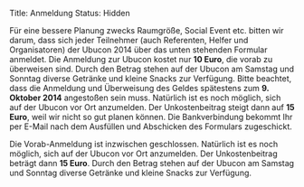 Title: Anmeldung
Status: Hidden

Für eine bessere Planung zwecks Raumgröße, Social Event
etc. bitten wir darum, dass sich jeder Teilnehmer (auch Referenten,
Helfer und Organisatoren) der Ubucon 2014 über das unten stehenden
Formular anmeldet. Die Anmeldung zur Ubucon kostet nur **10 Euro**, die
vorab zu überweisen sind. Durch den Betrag stehen auf der Ubucon am
Samstag und Sonntag diverse Getränke und kleine Snacks zur Verfügung.
Bitte beachtet, dass die Anmeldung und Überweisung des Geldes spätestens
zum **9. Oktober 2014** angestoßen sein muss. Natürlich ist es noch
möglich, sich auf der Ubucon vor Ort anzumelden. Der Unkostenbeitrag
steigt dann auf **15 Euro**, weil wir nicht so gut planen können. Die
Bankverbindung bekommt Ihr per E-Mail nach dem Ausfüllen und Abschicken
des Formulars zugeschickt.

Die Vorab-Anmeldung ist inzwischen geschlossen. Natürlich ist es noch
möglich, sich auf der Ubucon vor Ort anzumelden. Der Unkostenbeitrag
beträgt dann **15 Euro**. Durch den Betrag stehen auf der Ubucon am
Samstag und Sonntag diverse Getränke und kleine Snacks zur Verfügung.
